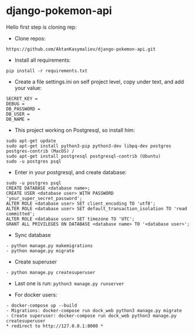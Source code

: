 # django-pokemon-api

Hello first step is cloning rep:
* Clone repos:
```
https://github.com/AktanKasymaliev/django-pokemon-api.git
```
* Install all requirements: 
```
pip install -r requirements.txt
```
* Create a file settings.ini on self project level, copy under text, and add your value: 
```
SECRET_KEY = 
DEBUG = 
DB_PASSWORD = 
DB_USER = 
DB_NAME = 
```
* This project working on Postgresql, so install him:
```
sudo apt-get update
sudo apt-get install python3-pip python3-dev libpq-dev postgres postgres-contrib (MacOS) / 
sudo apt-get install postgresql postgresql-contrib (Ubuntu)
sudo -u postgres psql
```
* Enter in your postgresql, and create database:
```
sudo -u postgres psql
CREATE DATABASE <database name>;
CREATE USER <database user> WITH PASSWORD 'your_super_secret_password';
ALTER ROLE <database user> SET client_encoding TO 'utf8';
ALTER ROLE <database user> SET default_transaction_isolation TO 'read committed';
ALTER ROLE <database user> SET timezone TO 'UTC';
GRANT ALL PRIVILEGES ON DATABASE <database name> TO '<database user>';
```
* Sync database
```
- python manage.py makemigrations
- python manage.py migrate
```

* Create superuser
```
- python manage.py createsuperuser
```
* Last one is run: `python3 manage.py runserver`


* For docker users:
```
- docker-compose up --build  
- Migrations: docker-compose run dock_web python3 manage.py migrate
- Create superuser: docker-compose run dock_web python3 manage.py createsuperuser
* redirect to http://127.0.0.1:8000 *
```

